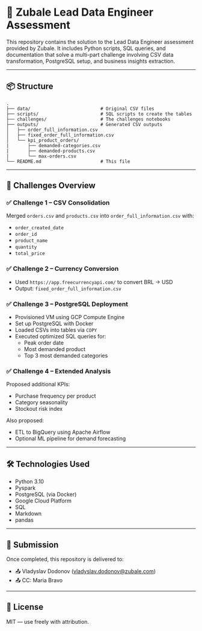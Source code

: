 # 🧠 Zubale Lead Data Engineer Assessment

This repository contains the solution to the Lead Data Engineer assessment provided by Zubale. It includes Python scripts, SQL queries, and documentation that solve a multi-part challenge involving CSV data transformation, PostgreSQL setup, and business insights extraction.

---

## 📦 Structure

```
.
├── data/                          # Original CSV files
├── scripts/                       # SQL scripts to create the tables
├── challenges/                    # The challenges notebooks
├── outputs/                       # Generated CSV outputs
│   ├── order_full_information.csv
│   ├── fixed_order_full_information.csv
│   └── kpi_product_orders/
|       ├── demanded-categories.csv
|       ├── demanded-products.csv
|       └── max-orders.csv
└── README.md                      # This file
```

---

## 🧩 Challenges Overview

### ✅ Challenge 1 – CSV Consolidation

Merged `orders.csv` and `products.csv` into `order_full_information.csv` with:
- `order_created_date`
- `order_id`
- `product_name`
- `quantity`
- `total_price`

### ✅ Challenge 2 – Currency Conversion

- Used `https://app.freecurrencyapi.com/` to convert BRL → USD
- Output: `fixed_order_full_information.csv`

### ✅ Challenge 3 – PostgreSQL Deployment

- Provisioned VM using GCP Compute Engine
- Set up PostgreSQL with Docker
- Loaded CSVs into tables via `COPY`
- Executed optimized SQL queries for:
  - Peak order date
  - Most demanded product
  - Top 3 most demanded categories

### ✅ Challenge 4 – Extended Analysis

Proposed additional KPIs:
- Purchase frequency per product
- Category seasonality
- Stockout risk index

Also proposed:
- ETL to BigQuery using Apache Airflow
- Optional ML pipeline for demand forecasting

---

## 🛠️ Technologies Used

- Python 3.10
- Pyspark
- PostgreSQL (via Docker)
- Google Cloud Platform
- SQL
- Markdown
- pandas

---

## 📧 Submission

Once completed, this repository is delivered to:

- 📤 Vladyslav Dodonov (vladyslav.dodonov@zubale.com)
- 📤 CC: Maria Bravo

---

## 📎 License

MIT — use freely with attribution.
